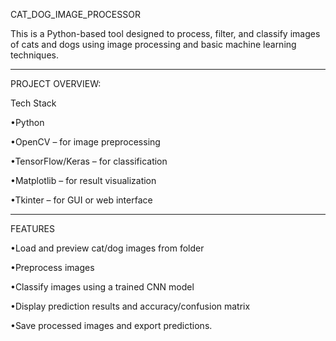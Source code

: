 CAT_DOG_IMAGE_PROCESSOR

This is a Python-based tool designed to process, filter, and classify images of cats and dogs using image processing and basic machine learning techniques.
__________________________________________________________________________________________________________________________________________________________________________________________________________________
PROJECT OVERVIEW:

 Tech Stack
 
  •Python
  
  •OpenCV – for image preprocessing
  
  •TensorFlow/Keras – for classification
  
  •Matplotlib – for result visualization
  
  •Tkinter – for GUI or web interface
  _________________________________________________________________________________________________________________________________________________________________________________________________________________
  FEATURES
  
  •Load and preview cat/dog images from folder

  •Preprocess images 
  
  •Classify images using a trained CNN model
  
  •Display prediction results and accuracy/confusion matrix
  
  •Save processed images and export predictions.



